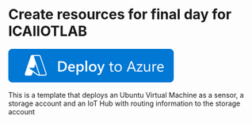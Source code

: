 # Create resources for final day for ICAIIOTLAB


[![Deploy To Azure](https://raw.githubusercontent.com/Azure/azure-quickstart-templates/master/1-CONTRIBUTION-GUIDE/images/deploytoazure.svg?sanitize=true)](https://portal.azure.com/#create/Microsoft.Template/uri/https%3A%2F%2Fraw.githubusercontent.com%2FAzure%2Fazure-quickstart-templates%2Fmaster%2Fdemos%2Fdiskraid-ubuntu-vm%2Fazuredeploy.json)  

This is a template that deploys an Ubuntu Virtual Machine as a sensor, a storage account and an IoT Hub with routing information to the storage account

